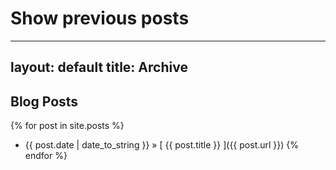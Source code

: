 # Show previous posts
 ---
 layout: default
 title: Archive
 ---
 
 ## Blog Posts
 
 {% for post in site.posts %}
   * {{ post.date | date_to_string }} &raquo; [ {{ post.title }} ]({{ post.url }})
 {% endfor %}